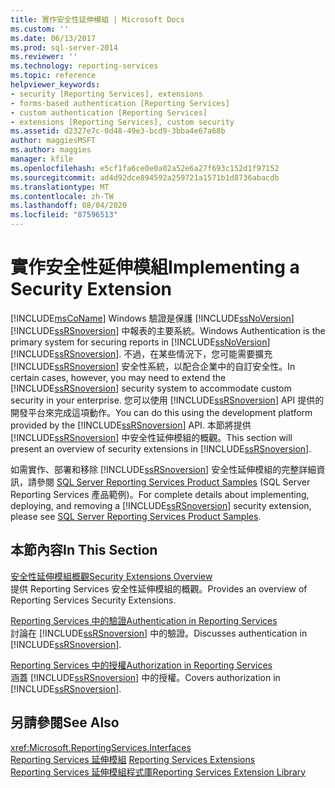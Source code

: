 ```yaml
---
title: 實作安全性延伸模組 | Microsoft Docs
ms.custom: ''
ms.date: 06/13/2017
ms.prod: sql-server-2014
ms.reviewer: ''
ms.technology: reporting-services
ms.topic: reference
helpviewer_keywords:
- security [Reporting Services], extensions
- forms-based authentication [Reporting Services]
- custom authentication [Reporting Services]
- extensions [Reporting Services], custom security
ms.assetid: d2327e7c-0d48-49e3-bcd9-3bba4e67a68b
author: maggiesMSFT
ms.author: maggies
manager: kfile
ms.openlocfilehash: e5cf1fa6ce0e0a02a52e6a27f693c152d1f97152
ms.sourcegitcommit: ad4d92dce894592a259721a1571b1d8736abacdb
ms.translationtype: MT
ms.contentlocale: zh-TW
ms.lasthandoff: 08/04/2020
ms.locfileid: "87596513"
---
```

# <a name="implementing-a-security-extension"></a><span data-ttu-id="27bac-102">實作安全性延伸模組</span><span class="sxs-lookup"><span data-stu-id="27bac-102">Implementing a Security Extension</span></span>
  [!INCLUDE[msCoName](../../../includes/msconame-md.md)] <span data-ttu-id="27bac-103">Windows 驗證是保護 [!INCLUDE[ssNoVersion](../../../includes/ssnoversion-md.md)] [!INCLUDE[ssRSnoversion](../../../includes/ssrsnoversion-md.md)] 中報表的主要系統。</span><span class="sxs-lookup"><span data-stu-id="27bac-103">Windows Authentication is the primary system for securing reports in [!INCLUDE[ssNoVersion](../../../includes/ssnoversion-md.md)] [!INCLUDE[ssRSnoversion](../../../includes/ssrsnoversion-md.md)].</span></span> <span data-ttu-id="27bac-104">不過，在某些情況下，您可能需要擴充 [!INCLUDE[ssRSnoversion](../../../includes/ssrsnoversion-md.md)] 安全性系統，以配合企業中的自訂安全性。</span><span class="sxs-lookup"><span data-stu-id="27bac-104">In certain cases, however, you may need to extend the [!INCLUDE[ssRSnoversion](../../../includes/ssrsnoversion-md.md)] security system to accommodate custom security in your enterprise.</span></span> <span data-ttu-id="27bac-105">您可以使用 [!INCLUDE[ssRSnoversion](../../../includes/ssrsnoversion-md.md)] API 提供的開發平台來完成這項動作。</span><span class="sxs-lookup"><span data-stu-id="27bac-105">You can do this using the development platform provided by the [!INCLUDE[ssRSnoversion](../../../includes/ssrsnoversion-md.md)] API.</span></span> <span data-ttu-id="27bac-106">本節將提供 [!INCLUDE[ssRSnoversion](../../../includes/ssrsnoversion-md.md)] 中安全性延伸模組的概觀。</span><span class="sxs-lookup"><span data-stu-id="27bac-106">This section will present an overview of security extensions in [!INCLUDE[ssRSnoversion](../../../includes/ssrsnoversion-md.md)].</span></span>  
  
 <span data-ttu-id="27bac-107">如需實作、部署和移除 [!INCLUDE[ssRSnoversion](../../../includes/ssrsnoversion-md.md)] 安全性延伸模組的完整詳細資訊，請參閱 [SQL Server Reporting Services Product Samples](https://go.microsoft.com/fwlink/?LinkId=177889) (SQL Server Reporting Services 產品範例)。</span><span class="sxs-lookup"><span data-stu-id="27bac-107">For complete details about implementing, deploying, and removing a [!INCLUDE[ssRSnoversion](../../../includes/ssrsnoversion-md.md)] security extension, please see [SQL Server Reporting Services Product Samples](https://go.microsoft.com/fwlink/?LinkId=177889).</span></span>  
  
## <a name="in-this-section"></a><span data-ttu-id="27bac-108">本節內容</span><span class="sxs-lookup"><span data-stu-id="27bac-108">In This Section</span></span>  
 [<span data-ttu-id="27bac-109">安全性延伸模組概觀</span><span class="sxs-lookup"><span data-stu-id="27bac-109">Security Extensions Overview</span></span>](security-extensions-overview.md)  
 <span data-ttu-id="27bac-110">提供 Reporting Services 安全性延伸模組的概觀。</span><span class="sxs-lookup"><span data-stu-id="27bac-110">Provides an overview of Reporting Services Security Extensions.</span></span>  
  
 [<span data-ttu-id="27bac-111">Reporting Services 中的驗證</span><span class="sxs-lookup"><span data-stu-id="27bac-111">Authentication in Reporting Services</span></span>](authentication-in-reporting-services.md)  
 <span data-ttu-id="27bac-112">討論在 [!INCLUDE[ssRSnoversion](../../../includes/ssrsnoversion-md.md)] 中的驗證。</span><span class="sxs-lookup"><span data-stu-id="27bac-112">Discusses authentication in [!INCLUDE[ssRSnoversion](../../../includes/ssrsnoversion-md.md)].</span></span>  
  
 [<span data-ttu-id="27bac-113">Reporting Services 中的授權</span><span class="sxs-lookup"><span data-stu-id="27bac-113">Authorization in Reporting Services</span></span>](authorization-in-reporting-services.md)  
 <span data-ttu-id="27bac-114">涵蓋 [!INCLUDE[ssRSnoversion](../../../includes/ssrsnoversion-md.md)] 中的授權。</span><span class="sxs-lookup"><span data-stu-id="27bac-114">Covers authorization in [!INCLUDE[ssRSnoversion](../../../includes/ssrsnoversion-md.md)].</span></span>  
  
## <a name="see-also"></a><span data-ttu-id="27bac-115">另請參閱</span><span class="sxs-lookup"><span data-stu-id="27bac-115">See Also</span></span>  
 <xref:Microsoft.ReportingServices.Interfaces>   
 <span data-ttu-id="27bac-116">[Reporting Services 延伸模組](../reporting-services-extensions.md) </span><span class="sxs-lookup"><span data-stu-id="27bac-116">[Reporting Services Extensions](../reporting-services-extensions.md) </span></span>  
 [<span data-ttu-id="27bac-117">Reporting Services 延伸模組程式庫</span><span class="sxs-lookup"><span data-stu-id="27bac-117">Reporting Services Extension Library</span></span>](../reporting-services-extension-library.md)  
  
  
